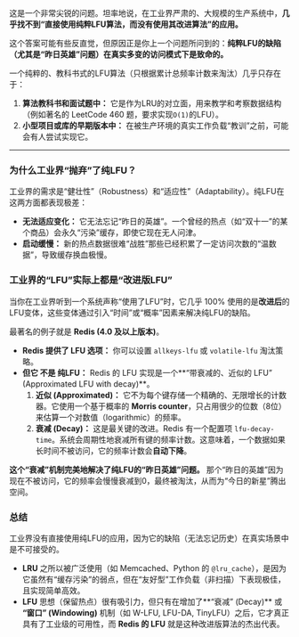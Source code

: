 这是一个非常尖锐的问题。坦率地说，在工业界严肃的、大规模的生产系统中，**几乎找不到“直接使用纯粹LFU算法，而没有使用其改进算法”的应用。**

这个答案可能有些反直觉，但原因正是你上一个问题所问到的：**纯粹LFU的缺陷（尤其是“昨日英雄”问题）在真实多变的访问模式下是致命的。**

一个纯粹的、教科书式的LFU算法（只根据累计总频率计数来淘汰）几乎只存在于：

1. **算法教科书和面试题中：** 它是作为LRU的对立面，用来教学和考察数据结构（例如著名的 LeetCode 460 题，要求实现`O(1)`的LFU）。
2. **小型项目或库的早期版本中：** 在被生产环境的真实工作负载“教训”之前，可能会有人尝试实现它。

------



### 为什么工业界“抛弃”了纯LFU？

工业界的需求是“健壮性”（Robustness）和“适应性”（Adaptability）。纯LFU在这两方面都表现极差：

- **无法适应变化：** 它无法忘记“昨日的英雄”。一个曾经的热点（如“双十一”的某个商品）会永久“污染”缓存，即使它现在无人问津。
- **启动缓慢：** 新的热点数据很难“战胜”那些已经积累了一定访问次数的“温数据”，导致缓存换血极慢。



### 工业界的“LFU”实际上都是“改进版LFU”

当你在工业界听到一个系统声称“使用了LFU”时，它几乎 100% 使用的是**改进后**的LFU变体，这些变体通过引入“时间”或“概率”因素来解决纯LFU的缺陷。

最著名的例子就是 **Redis (4.0 及以上版本)**。

- **Redis 提供了 LFU 选项：** 你可以设置 `allkeys-lfu` 或 `volatile-lfu` 淘汰策略。
- **但它 不是 纯LFU：** Redis 的 LFU 实现是一个**“带衰减的、近似的 LFU” (Approximated LFU with decay)**。
  1. **近似 (Approximated)：** 它不为每个键存储一个精确的、无限增长的计数器。它使用一个基于概率的 **Morris counter**，只占用很少的位数（8位）来估算一个对数值（logarithmic）的频率。
  2. **衰减 (Decay)：** 这是最关键的改进。Redis 有一个配置项 `lfu-decay-time`。系统会周期性地衰减所有键的频率计数。这意味着，一个数据如果长时间不被访问，它的频率计数会**自动下降**。

**这个“衰减”机制完美地解决了纯LFU的“昨日英雄”问题。** 那个“昨日的英雄”因为现在不被访问，它的频率会慢慢衰减到0，最终被淘汰，从而为“今日的新星”腾出空间。



### 总结

工业界没有直接使用纯LFU的应用，因为它的缺陷（无法忘记历史）在真实场景中是不可接受的。

- **LRU** 之所以被广泛使用（如 Memcached、Python 的 `@lru_cache`），是因为它虽然有“缓存污染”的弱点，但在“友好型”工作负载（非扫描）下表现极佳，且实现简单高效。
- **LFU** 思想（保留热点）很有吸引力，但只有在增加了**“衰减” (Decay)** 或 **“窗口” (Windowing)** 机制（如 W-LFU, LFU-DA, TinyLFU）之后，它才真正具有了工业级的可用性，而 **Redis 的 LFU** 就是这种改进版算法的杰出代表。